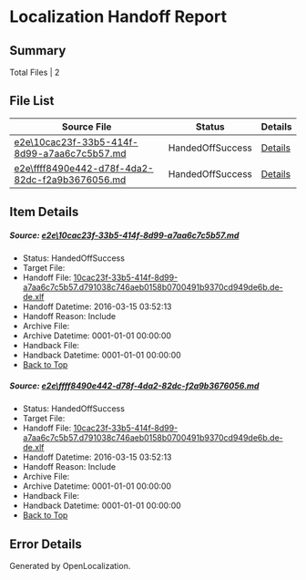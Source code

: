 # <a name='report-top'></a> Localization Handoff Report

## Summary
 Total Files | 2

## File List
 Source File | Status | Details 
 ----------- | ------ | ------- 
 [e2e\10cac23f-33b5-414f-8d99-a7aa6c7c5b57.md](https://github.com/OpenLocalizationTest/oltest/blob/e12aaca9cdcca1fa4a37aa31d82b78d896c8ed0c/e2e/10cac23f-33b5-414f-8d99-a7aa6c7c5b57.md) | HandedOffSuccess | [Details](#2a6fb154a811d59425811f50a0e992337aee2ce51)
 [e2e\ffff8490e442-d78f-4da2-82dc-f2a9b3676056.md](https://github.com/OpenLocalizationTest/oltest/blob/e12aaca9cdcca1fa4a37aa31d82b78d896c8ed0c/e2e/ffff8490e442-d78f-4da2-82dc-f2a9b3676056.md) | HandedOffSuccess | [Details](#2a6fb154a811d59425811f50a0e992337aee2ce52)

## Item Details
##### <a name='2a6fb154a811d59425811f50a0e992337aee2ce51'></a> Source: [e2e\10cac23f-33b5-414f-8d99-a7aa6c7c5b57.md](https://github.com/OpenLocalizationTest/oltest/blob/e12aaca9cdcca1fa4a37aa31d82b78d896c8ed0c/e2e/10cac23f-33b5-414f-8d99-a7aa6c7c5b57.md)
* Status: HandedOffSuccess
* Target File: 
* Handoff File: [10cac23f-33b5-414f-8d99-a7aa6c7c5b57.d791038c746aeb0158b0700491b9370cd949de6b.de-de.xlf](https://github.com/OpenLocalizationTestOrg/olhandoff/blob/ba9b981cb1a57d9267543c990eae367ca373654f/ol-handoff/OpenLocalizationTestOrg/oltest.de-de/yuwzho/ht/10cac23f-33b5-414f-8d99-a7aa6c7c5b57.d791038c746aeb0158b0700491b9370cd949de6b.de-de.xlf)
* Handoff Datetime: 2016-03-15 03:52:13
* Handoff Reason: Include
* Archive File: 
* Archive Datetime: 0001-01-01 00:00:00
* Handback File: 
* Handback Datetime: 0001-01-01 00:00:00
* [Back to Top](#report-top)

##### <a name='2a6fb154a811d59425811f50a0e992337aee2ce52'></a> Source: [e2e\ffff8490e442-d78f-4da2-82dc-f2a9b3676056.md](https://github.com/OpenLocalizationTest/oltest/blob/e12aaca9cdcca1fa4a37aa31d82b78d896c8ed0c/e2e/ffff8490e442-d78f-4da2-82dc-f2a9b3676056.md)
* Status: HandedOffSuccess
* Target File: 
* Handoff File: [10cac23f-33b5-414f-8d99-a7aa6c7c5b57.d791038c746aeb0158b0700491b9370cd949de6b.de-de.xlf](https://github.com/OpenLocalizationTestOrg/olhandoff/blob/ba9b981cb1a57d9267543c990eae367ca373654f/ol-handoff/OpenLocalizationTestOrg/oltest.de-de/yuwzho/ht/10cac23f-33b5-414f-8d99-a7aa6c7c5b57.d791038c746aeb0158b0700491b9370cd949de6b.de-de.xlf)
* Handoff Datetime: 2016-03-15 03:52:13
* Handoff Reason: Include
* Archive File: 
* Archive Datetime: 0001-01-01 00:00:00
* Handback File: 
* Handback Datetime: 0001-01-01 00:00:00
* [Back to Top](#report-top)


## Error Details

Generated by OpenLocalization.

